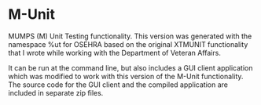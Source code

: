 M-Unit
======

MUMPS (M) Unit Testing functionality.  This version was generated with the 
namespace %ut for OSEHRA based on the original XTMUNIT functionality that 
I wrote while working with the Department of Veteran Affairs.

It can be run at the command line, but also includes a GUI client application 
which was modified to work with this version of the M-Unit functionality.  
The source code for the GUI client and the compiled application are included 
in separate zip files.

